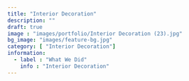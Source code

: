 ```yaml
---
title: "Interior Decoration"
description: ""
draft: true
image : "images/portfolio/Interior Decoration (23).jpg"
bg_image: "images/feature-bg.jpg"
category: [ "Interior Decoration"]
information:
  - label : "What We Did"
    info : "Interior Decoration"
---
```



